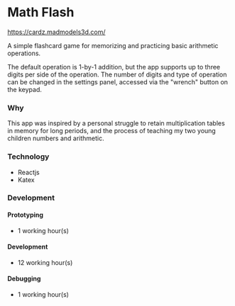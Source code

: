 # Math Flash

https://cardz.madmodels3d.com/

A simple flashcard game for memorizing and practicing basic arithmetic operations.

The default operation is 1-by-1 addition, but the app supports up to three digits per side of the operation. The number of digits and type of operation can be changed in the settings panel, accessed via the "wrench" button on the keypad.

### Why

This app was inspired by a personal struggle to retain multiplication tables in memory for long periods, and the process of teaching my two young children numbers and arithmetic.

### Technology

* Reactjs
* Katex

### Development

#### Prototyping
* 1 working hour(s)

#### Development
* 12 working hour(s)

#### Debugging
* 1 working hour(s)
